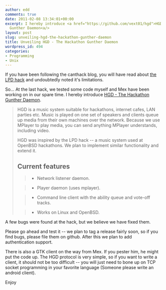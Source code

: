 ```yaml
---
author: edd
comments: true
date: 2011-02-08 13:34:01+00:00
excerpt: I hereby introduce <a href="https://github.com/vext01/hgd">HGD - The Hackathon
  Gunther Daemon<a/>
layout: post
slug: unveiling-hgd-the-hackathon-gunther-daemon
title: Unveiling HGD - The Hackathon Gunther Daemon
wordpress_id: 494
categories:
- Programming
- Unix
---
```


If you have been following the canthack blog, you will have read about [the LPD hack](http://canthack.org/2010/11/lpd-music-hack-how-its-done/) and undoubtedly noted it's limitations.

So... At the last hack, we tested some code myself and Mex have been working on in our spare time. I hereby introduce [HGD - The Hackathon Gunther Daemon](https://github.com/vext01/hgd).


<blockquote>

HGD is a music system suitable for hackathons, internet cafes, LAN parties etc. Music is played on one set of speakers and clients queue up media from their own machines over the network. Because we use MPlayer to play media, you can send anything MPlayer understands, including video.

HGD was inspired by the LPD hack -- a music system used at OpenBSD hackathons. We plan to implement similar functionality and extend it.

Current features
----------------

> 
> 
	
>   * Network listener daemon.
> 
	
>   * Player daemon (uses mplayer).
> 
	
>   * Command line client with the ability queue and vote-off tracks.
> 
	
>   * Works on Linux and OpenBSD.
> 

</blockquote>



A few bugs were found at the hack, but we believe we have fixed them.

Please go ahead and test it -- we plan to tag a release fairly soon, so if you find bugs, please file them on github. After this we plan to add authentication support.

There is also a GTK client on the way from Mex. If you pester him, he might put the code up. The HGD protocol is very simple, so if you want to write a client, it should not be too difficult -- you will just need to bone up on TCP socket programming in your favorite language (Someone please write an android client).

Enjoy
